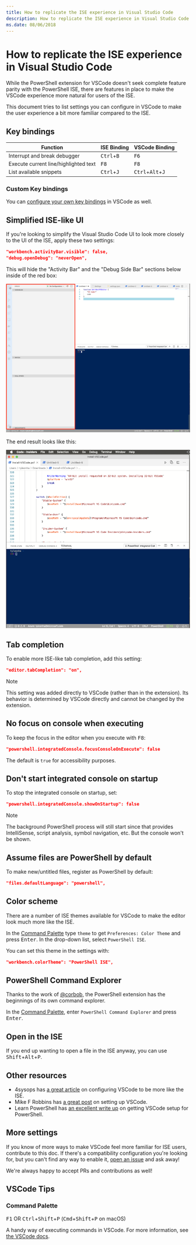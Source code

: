 ```yaml
---
title: How to replicate the ISE experience in Visual Studio Code
description: How to replicate the ISE experience in Visual Studio Code
ms.date: 08/06/2018
---
```


# How to replicate the ISE experience in Visual Studio Code

While the PowerShell extension for VSCode doesn't seek
complete feature parity with the PowerShell ISE,
there are features in place to make the VSCode experience more natural
for users of the ISE.

This document tries to list settings you can configure in VSCode
to make the user experience a bit more familiar compared to the ISE.

## Key bindings

| Function                              | ISE Binding                  | VSCode Binding                              |
| ----------------                      | -----------                  | --------------                              |
| Interrupt and break debugger          | <kbd>Ctrl</kbd>+<kbd>B</kbd> | <kbd>F6</kbd>                               |
| Execute current line/highlighted text | <kbd>F8</kbd>                | <kbd>F8</kbd>                               |
| List available snippets               | <kbd>Ctrl</kbd>+<kbd>J</kbd> | <kbd>Ctrl</kbd>+<kbd>Alt</kbd>+<kbd>J</kbd> |

### Custom Key bindings

You can [configure your own key bindings](https://code.visualstudio.com/docs/getstarted/keybindings#_custom-keybindings-for-refactorings)
in VSCode as well.

## Simplified ISE-like UI

If you're looking to simplify the Visual Studio Code UI to look more closely to the UI of the ISE, apply these two settings:

```json
"workbench.activityBar.visible": false,
"debug.openDebug": "neverOpen",
```

This will hide the "Activity Bar" and the "Debug Side Bar" sections below inside of the red box:

![highlighted section includes Activity Bar and Debug Side Bar](images/How-To-Replicate-the-ISE-Experience-In-VSCode/1-highlighted-sidebar.png)

The end result looks like this:

![Simplified view of VS Code](images/How-To-Replicate-the-ISE-Experience-In-VSCode/2-simplified-ui.png)

## Tab completion

To enable more ISE-like tab completion, add this setting:

```json
"editor.tabCompletion": "on",
```

> [!NOTE]
> This setting was added directly to VSCode (rather than in the extension). Its behavior is determined by VSCode directly and cannot be changed by the extension.

## No focus on console when executing

To keep the focus in the editor when you execute with <kbd>F8</kbd>:

```json
"powershell.integratedConsole.focusConsoleOnExecute": false
```

The default is `true` for accessibility purposes.

## Don't start integrated console on startup

To stop the integrated console on startup, set:

```json
"powershell.integratedConsole.showOnStartup": false
```

> [!NOTE]
> The background PowerShell process will still start since that provides IntelliSense, script analysis, symbol navigation, etc.
But the console won't be shown.

## Assume files are PowerShell by default

To make new/untitled files, register as PowerShell by default:

```json
"files.defaultLanguage": "powershell",
```

## Color scheme

There are a number of ISE themes available for VSCode
to make the editor look much more like the ISE.

In the [Command Palette]
type `theme` to get `Preferences: Color Theme` and press <kbd>Enter</kbd>.
In the drop-down list, select `PowerShell ISE`.

You can set this theme in the settings with:

```json
"workbench.colorTheme": "PowerShell ISE",
```

## PowerShell Command Explorer

Thanks to the work of [@corbob](https://github.com/corbob),
the PowerShell extension has the beginnings of its own command explorer.

In the [Command Palette],
enter `PowerShell Command Explorer` and press <kbd>Enter</kbd>.

## Open in the ISE

If you end up wanting to open a file in the ISE anyway,
you can use <kbd>Shift</kbd>+<kbd>Alt</kbd>+<kbd>P</kbd>.

## Other resources

- 4sysops has [a great article](https://4sysops.com/archives/make-visual-studio-code-look-and-behave-like-powershell-ise/)
  on configuring VSCode to be more like the ISE.
- Mike F Robbins has [a great post](https://mikefrobbins.com/2017/08/24/how-to-install-visual-studio-code-and-configure-it-as-a-replacement-for-the-powershell-ise/) on setting up VSCode.
- Learn PowerShell has [an excellent write up](https://www.learnpwsh.com/setup-vs-code-for-powershell/)
  on getting VSCode setup for PowerShell.

## More settings

If you know of more ways to make VSCode feel more familiar
for ISE users, contribute to this doc.
If there's a compatibility configuration you're looking for,
but you can't find any way to enable it, [open an issue](https://github.com/PowerShell/vscode-powershell/issues/new/choose)
and ask away!

We're always happy to accept PRs and contributions as well!

## VSCode Tips

### Command Palette

<kbd>F1</kbd> OR <kbd>Ctrl</kbd>+<kbd>Shift</kbd>+<kbd>P</kbd>
(<kbd>Cmd</kbd>+<kbd>Shift</kbd>+<kbd>P</kbd> on macOS)

A handy way of executing commands in VSCode.
For more information, see [the VSCode docs](https://code.visualstudio.com/docs/getstarted/userinterface#_command-palette).

[Command Palette]: #command-palette
